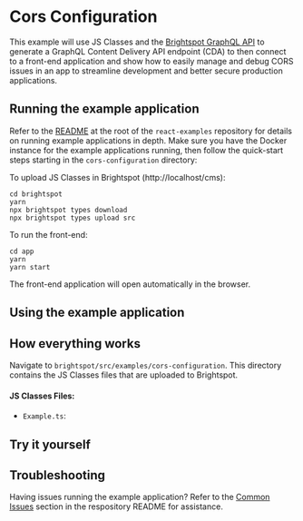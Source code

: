 # Cors Configuration

This example will use JS Classes and the [Brightspot GraphQL API](https://www.brightspot.com/documentation/brightspot-cms-developer-guide/latest/graphql-api) to generate a GraphQL Content Delivery API endpoint (CDA) to then connect to a front-end application and show how to easily manage and debug CORS issues in an app to streamline development and better secure production applications.

## Running the example application

Refer to the [README](/README.md) at the root of the `react-examples` repository for details on running example applications in depth. Make sure you have the Docker instance for the example applications running, then follow the quick-start steps starting in the `cors-configuration` directory:

To upload JS Classes in Brightspot (http://localhost/cms):

```
cd brightspot
yarn
npx brightspot types download
npx brightspot types upload src

```

To run the front-end:

```
cd app
yarn
yarn start
```

The front-end application will open automatically in the browser.

## Using the example application

## How everything works

Navigate to `brightspot/src/examples/cors-configuration`. This directory contains the JS Classes files that are uploaded to Brightspot.

#### JS Classes Files:

- `Example.ts`:

## Try it yourself

## Troubleshooting

Having issues running the example application? Refer to the [Common Issues](/README.md) section in the respository README for assistance.
